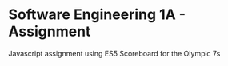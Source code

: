 # Software Engineering 1A - Assignment
Javascript assignment using ES5
Scoreboard for the Olympic 7s
